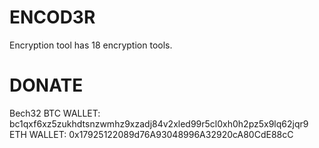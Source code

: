 # ENCOD3R
Encryption tool has 18 encryption tools.

# DONATE 
Bech32 BTC WALLET: bc1qxf6xz5zukhdtsnzwmhz9xzadj84v2xled99r5cl0xh0h2pz5x9lq62jqr9                                                                      
ETH WALLET: 0x17925122089d76A93048996A32920cA80CdE88cC
